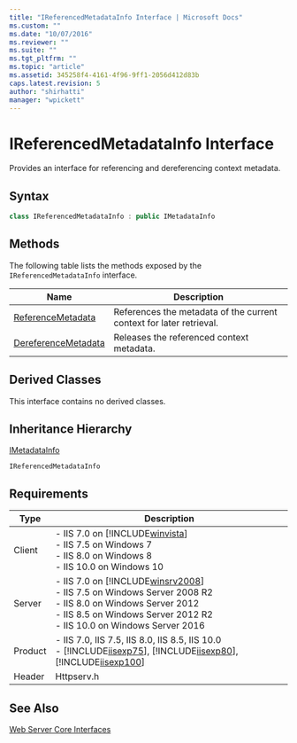 ```yaml
---
title: "IReferencedMetadataInfo Interface | Microsoft Docs"
ms.custom: ""
ms.date: "10/07/2016"
ms.reviewer: ""
ms.suite: ""
ms.tgt_pltfrm: ""
ms.topic: "article"
ms.assetid: 345258f4-4161-4f96-9ff1-2056d412d83b
caps.latest.revision: 5
author: "shirhatti"
manager: "wpickett"
---
```

# IReferencedMetadataInfo Interface
Provides an interface for referencing and dereferencing context metadata.  
  
## Syntax  
  
```cpp  
class IReferencedMetadataInfo : public IMetadataInfo  
```  
  
## Methods  
 The following table lists the methods exposed by the `IReferencedMetadataInfo` interface.  
  
|Name|Description|  
|----------|-----------------|  
|[ReferenceMetadata](../../web-development-reference\native-code-api-reference/ireferencedmetadatainfo-referencemetadata-method.md)|References the metadata of the current context for later retrieval.|  
|[DereferenceMetadata](../../web-development-reference\native-code-api-reference/ireferencedmetadatainfo-dereferencemetadata-method.md)|Releases the referenced context metadata.|  
  
## Derived Classes  
 This interface contains no derived classes.  
  
## Inheritance Hierarchy  
 [IMetadataInfo](../../web-development-reference\native-code-api-reference/imetadatainfo-interface.md)  
  
 `IReferencedMetadataInfo`  
  
## Requirements  
  
|Type|Description|  
|----------|-----------------|  
|Client|-   IIS 7.0 on [!INCLUDE[winvista](../../wmi-provider/includes/winvista-md.md)]<br />-   IIS 7.5 on Windows 7<br />-   IIS 8.0 on Windows 8<br />-   IIS 10.0 on Windows 10|  
|Server|-   IIS 7.0 on [!INCLUDE[winsrv2008](../../wmi-provider/includes/winsrv2008-md.md)]<br />-   IIS 7.5 on Windows Server 2008 R2<br />-   IIS 8.0 on Windows Server 2012<br />-   IIS 8.5 on Windows Server 2012 R2<br />-   IIS 10.0 on Windows Server 2016|  
|Product|-   IIS 7.0, IIS 7.5, IIS 8.0, IIS 8.5, IIS 10.0<br />-   [!INCLUDE[iisexp75](../../web-development-reference/native-code-api-reference/includes/iisexp75-md.md)], [!INCLUDE[iisexp80](../../web-development-reference/native-code-api-reference/includes/iisexp80-md.md)], [!INCLUDE[iisexp100](../../web-development-reference/native-code-api-reference/includes/iisexp100-md.md)]|  
|Header|Httpserv.h|  
  
## See Also  
 [Web Server Core Interfaces](../../web-development-reference\native-code-api-reference/web-server-core-interfaces.md)
